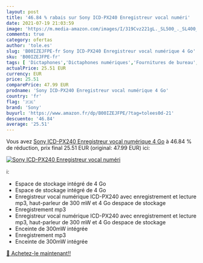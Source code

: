 ```yaml
---
layout: post
title: '46.84 % rabais sur Sony ICD-PX240 Enregistreur vocal numéri'
date: 2021-07-19 21:03:59
image: 'https://m.media-amazon.com/images/I/319Cvz221gL._SL500_._SL400_.jpg'
comments: true
category: ofertas
author: 'tole.es'
slug: 'B00IZEJFPE-fr Sony ICD-PX240 Enregistreur vocal numérique 4 Go'
sku: 'B00IZEJFPE-fr'
tags: [ 'Dictaphones','Dictaphones numériques','Fournitures de bureau','Fournitures électroniques','sony', ]
actualPrice: 25.51 EUR
currency: EUR
price: 25.51
comparePrice: 47.99 EUR
prodname: 'Sony ICD-PX240 Enregistreur vocal numérique 4 Go'
country: 'fr'
flag: '🇫🇷'
brand: 'Sony'
buyurl: 'https://www.amazon.fr/dp/B00IZEJFPE/?tag=tolees0d-21'
descuento: '46.84'
average: '25.51'
---
```


Vous avez [Sony ICD-PX240 Enregistreur vocal numérique 4 Go](https://www.amazon.fr/dp/B00IZEJFPE/?tag=tolees0d-21)  à  46.84 % de réduction, prix final  25.51 EUR (original: 47.99 EUR) ici:

[![Sony ICD-PX240 Enregistreur vocal numéri](https://m.media-amazon.com/images/I/319Cvz221gL._SL500_._SL400_.jpg)](https://www.amazon.fr/dp/B00IZEJFPE/?tag=tolees0d-21)

ℹ️:

- Espace de stockage intégré de 4 Go
- Espace de stockage intégré de 4 Go
- Enregistreur vocal numérique ICD-PX240 avec enregistrement et lecture mp3, haut-parleur de 300 mW et 4 Go despace de stockage
- Enregistrement mp3
- Enregistreur vocal numérique ICD-PX240 avec enregistrement et lecture mp3, haut-parleur de 300 mW et 4 Go despace de stockage
- Enceinte de 300mW intégrée
- Enregistrement mp3
- Enceinte de 300mW intégrée

[🛒 Achetez-le maintenant!!](https://www.amazon.fr/dp/B00IZEJFPE/?tag=tolees0d-21)
